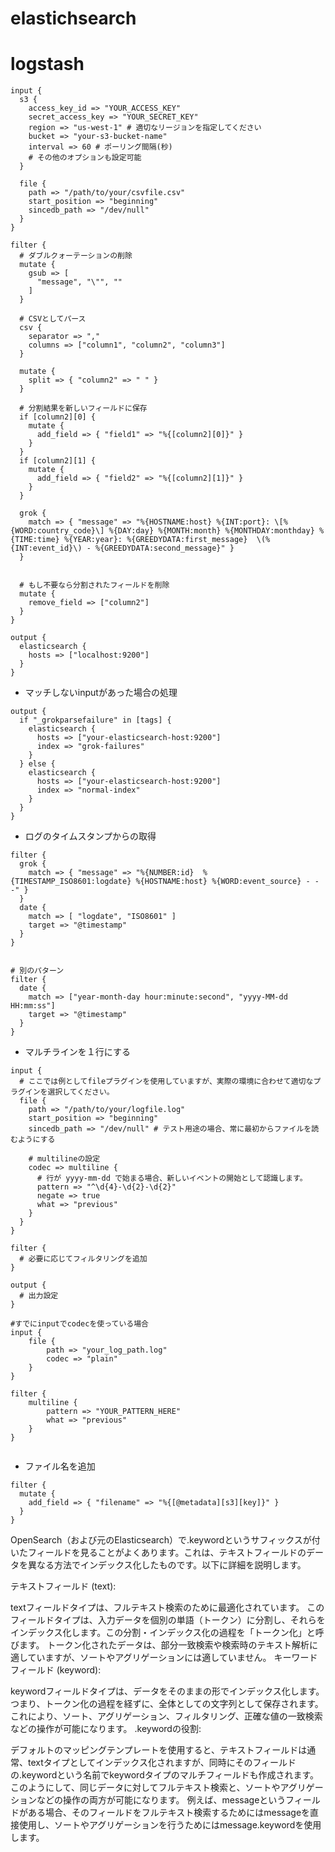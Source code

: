 # elastichsearch

# logstash 
```
input {
  s3 {
    access_key_id => "YOUR_ACCESS_KEY"
    secret_access_key => "YOUR_SECRET_KEY"
    region => "us-west-1" # 適切なリージョンを指定してください
    bucket => "your-s3-bucket-name"
    interval => 60 # ポーリング間隔(秒)
    # その他のオプションも設定可能
  }

  file {
    path => "/path/to/your/csvfile.csv"
    start_position => "beginning"
    sincedb_path => "/dev/null"
  }
}

filter {
  # ダブルクォーテーションの削除
  mutate {
    gsub => [
      "message", "\"", ""
    ]
  }

  # CSVとしてパース
  csv {
    separator => ","
    columns => ["column1", "column2", "column3"]
  }

  mutate {
    split => { "column2" => " " }
  }

  # 分割結果を新しいフィールドに保存
  if [column2][0] {
    mutate {
      add_field => { "field1" => "%{[column2][0]}" }
    }
  }
  if [column2][1] {
    mutate {
      add_field => { "field2" => "%{[column2][1]}" }
    }
  }

  grok {
    match => { "message" => "%{HOSTNAME:host} %{INT:port}: \[%{WORD:country_code}\] %{DAY:day} %{MONTH:month} %{MONTHDAY:monthday} %{TIME:time} %{YEAR:year}: %{GREEDYDATA:first_message}  \(%{INT:event_id}\) - %{GREEDYDATA:second_message}" }
  }


  # もし不要なら分割されたフィールドを削除
  mutate {
    remove_field => ["column2"]
  }
}

output {
  elasticsearch {
    hosts => ["localhost:9200"]
  }
}

```
 - マッチしないinputがあった場合の処理

```
output {
  if "_grokparsefailure" in [tags] {
    elasticsearch {
      hosts => ["your-elasticsearch-host:9200"]
      index => "grok-failures"
    }
  } else {
    elasticsearch {
      hosts => ["your-elasticsearch-host:9200"]
      index => "normal-index"
    }
  }
}

```

 - ログのタイムスタンプからの取得

```
filter {
  grok {
    match => { "message" => "%{NUMBER:id}  %{TIMESTAMP_ISO8601:logdate} %{HOSTNAME:host} %{WORD:event_source} - - -" }
  }
  date {
    match => [ "logdate", "ISO8601" ]
    target => "@timestamp"
  }
}


# 別のパターン
filter {
  date {
    match => ["year-month-day hour:minute:second", "yyyy-MM-dd HH:mm:ss"]
    target => "@timestamp"
  }
}

```


 - マルチラインを１行にする

```
input {
  # ここでは例としてfileプラグインを使用していますが、実際の環境に合わせて適切なプラグインを選択してください。
  file {
    path => "/path/to/your/logfile.log"
    start_position => "beginning"
    sincedb_path => "/dev/null" # テスト用途の場合、常に最初からファイルを読むようにする

    # multilineの設定
    codec => multiline {
      # 行が yyyy-mm-dd で始まる場合、新しいイベントの開始として認識します。
      pattern => "^\d{4}-\d{2}-\d{2}"
      negate => true
      what => "previous"
    }
  }
}

filter {
  # 必要に応じてフィルタリングを追加
}

output {
  # 出力設定
}

```

```
#すでにinputでcodecを使っている場合
input {
    file {
        path => "your_log_path.log"
        codec => "plain"
    }
}

filter {
    multiline {
        pattern => "YOUR_PATTERN_HERE"
        what => "previous"
    }
}


```

- ファイル名を追加

```
filter {
  mutate {
    add_field => { "filename" => "%{[@metadata][s3][key]}" }
  }
}

```


OpenSearch（および元のElasticsearch）で.keywordというサフィックスが付いたフィールドを見ることがよくあります。これは、テキストフィールドのデータを異なる方法でインデックス化したものです。以下に詳細を説明します。

テキストフィールド (text):

textフィールドタイプは、フルテキスト検索のために最適化されています。
このフィールドタイプは、入力データを個別の単語（トークン）に分割し、それらをインデックス化します。この分割・インデックス化の過程を「トークン化」と呼びます。
トークン化されたデータは、部分一致検索や検索時のテキスト解析に適していますが、ソートやアグリゲーションには適していません。
キーワードフィールド (keyword):

keywordフィールドタイプは、データをそのままの形でインデックス化します。つまり、トークン化の過程を経ずに、全体としての文字列として保存されます。
これにより、ソート、アグリゲーション、フィルタリング、正確な値の一致検索などの操作が可能になります。
.keywordの役割:

デフォルトのマッピングテンプレートを使用すると、テキストフィールドは通常、textタイプとしてインデックス化されますが、同時にそのフィールドの.keywordという名前でkeywordタイプのマルチフィールドも作成されます。
このようにして、同じデータに対してフルテキスト検索と、ソートやアグリゲーションなどの操作の両方が可能になります。
例えば、messageというフィールドがある場合、そのフィールドをフルテキスト検索するためにはmessageを直接使用し、ソートやアグリゲーションを行うためにはmessage.keywordを使用します。
